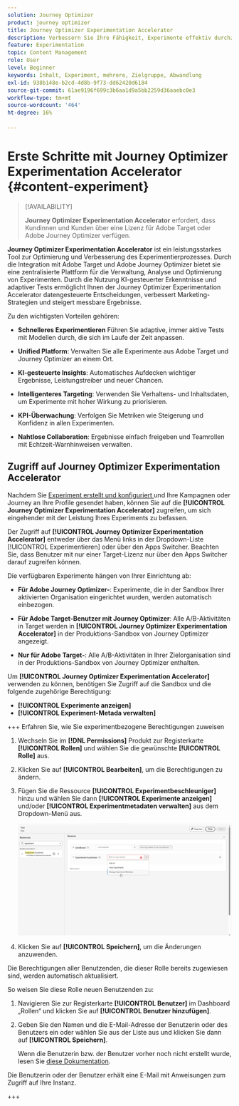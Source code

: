 ```yaml
---
solution: Journey Optimizer
product: journey optimizer
title: Journey Optimizer Experimentation Accelerator
description: Verbessern Sie Ihre Fähigkeit, Experimente effektiv durchzuführen und Erkenntnisse zu gewinnen
feature: Experimentation
topic: Content Management
role: User
level: Beginner
keywords: Inhalt, Experiment, mehrere, Zielgruppe, Abwandlung
exl-id: 938b148e-b2cd-4d8b-9f73-dd62420d6184
source-git-commit: 61ae9196f699c3b6aa1d9a5bb2259d36aaebc0e3
workflow-type: tm+mt
source-wordcount: '464'
ht-degree: 16%

---
```


# Erste Schritte mit Journey Optimizer Experimentation Accelerator {#content-experiment}

>[!AVAILABILITY]
>
>**Journey Optimizer Experimentation Accelerator** erfordert, dass Kundinnen und Kunden über eine Lizenz für Adobe Target oder Adobe Journey Optimizer verfügen.

**Journey Optimizer Experimentation Accelerator** ist ein leistungsstarkes Tool zur Optimierung und Verbesserung des Experimentierprozesses. Durch die Integration mit Adobe Target und Adobe Journey Optimizer bietet sie eine zentralisierte Plattform für die Verwaltung, Analyse und Optimierung von Experimenten. Durch die Nutzung KI-gesteuerter Erkenntnisse und adaptiver Tests ermöglicht Ihnen der Journey Optimizer Experimentation Accelerator datengesteuerte Entscheidungen, verbessert Marketing-Strategien und steigert messbare Ergebnisse.

Zu den wichtigsten Vorteilen gehören:

* **Schnelleres Experimentieren** Führen Sie adaptive, immer aktive Tests mit Modellen durch, die sich im Laufe der Zeit anpassen.

* **Unified Platform**: Verwalten Sie alle Experimente aus Adobe Target und Journey Optimizer an einem Ort.

* **KI-gesteuerte Insights**: Automatisches Aufdecken wichtiger Ergebnisse, Leistungstreiber und neuer Chancen.

* **Intelligenteres Targeting**: Verwenden Sie Verhaltens- und Inhaltsdaten, um Experimente mit hoher Wirkung zu priorisieren.

* **KPI-Überwachung**: Verfolgen Sie Metriken wie Steigerung und Konfidenz in allen Experimenten.

* **Nahtlose Collaboration**: Ergebnisse einfach freigeben und Teamrollen mit Echtzeit-Warnhinweisen verwalten.

## Zugriff auf Journey Optimizer Experimentation Accelerator

Nachdem Sie [Experiment erstellt und konfiguriert ](content-experiment.md) und Ihre Kampagnen oder Journey an Ihre Profile gesendet haben, können Sie auf die **[!UICONTROL Journey Optimizer Experimentation Accelerator]** zugreifen, um sich eingehender mit der Leistung Ihres Experiments zu befassen.

Der Zugriff auf **[!UICONTROL Journey Optimizer Experimentation Accelerator]** entweder über das Menü links in der Dropdown-Liste [!UICONTROL Experimentieren] oder über den Apps Switcher. Beachten Sie, dass Benutzer mit nur einer Target-Lizenz nur über den Apps Switcher darauf zugreifen können.

Die verfügbaren Experimente hängen von Ihrer Einrichtung ab:

* **Für Adobe Journey Optimizer-**: Experimente, die in der Sandbox Ihrer aktivierten Organisation eingerichtet wurden, werden automatisch einbezogen.

* **Für Adobe Target-Benutzer mit Journey Optimizer**: Alle A/B-Aktivitäten in Target werden in **[!UICONTROL Journey Optimizer Experimentation Accelerator]** in der Produktions-Sandbox von Journey Optimizer angezeigt.

* **Nur für Adobe Target-**: Alle A/B-Aktivitäten in Ihrer Zielorganisation sind in der Produktions-Sandbox von Journey Optimizer enthalten.

Um **[!UICONTROL Journey Optimizer Experimentation Accelerator]** verwenden zu können, benötigen Sie Zugriff auf die Sandbox und die folgende zugehörige Berechtigung:

* **[!UICONTROL Experimente anzeigen]**
* **[!UICONTROL Experiment-Metada verwalten]**

+++ Erfahren Sie, wie Sie experimentbezogene Berechtigungen zuweisen

1. Wechseln Sie im **[!DNL Permissions]** Produkt zur Registerkarte **[!UICONTROL Rollen]** und wählen Sie die gewünschte **[!UICONTROL Rolle]** aus.

1. Klicken Sie auf **[!UICONTROL Bearbeiten]**, um die Berechtigungen zu ändern.

1. Fügen Sie die Ressource **[!UICONTROL Experimentbeschleuniger]** hinzu und wählen Sie dann **[!UICONTROL Experimente anzeigen]** und/oder **[!UICONTROL Experimentmetadaten verwalten]** aus dem Dropdown-Menü aus.

   ![](assets/permissions-experiment.png)

1. Klicken Sie auf **[!UICONTROL Speichern]**, um die Änderungen anzuwenden.

Die Berechtigungen aller Benutzenden, die dieser Rolle bereits zugewiesen sind, werden automatisch aktualisiert.

So weisen Sie diese Rolle neuen Benutzenden zu:

1. Navigieren Sie zur Registerkarte **[!UICONTROL Benutzer]** im Dashboard „Rollen“ und klicken Sie auf **[!UICONTROL Benutzer hinzufügen]**.

1. Geben Sie den Namen und die E-Mail-Adresse der Benutzerin oder des Benutzers ein oder wählen Sie aus der Liste aus und klicken Sie dann auf **[!UICONTROL Speichern]**.

   Wenn die Benutzerin bzw. der Benutzer vorher noch nicht erstellt wurde, lesen Sie [diese Dokumentation](https://experienceleague.adobe.com/de/docs/experience-platform/access-control/abac/permissions-ui/users).

Die Benutzerin oder der Benutzer erhält eine E-Mail mit Anweisungen zum Zugriff auf Ihre Instanz.

+++

<!--table style="table-layout:fixed"><tr style="border: 0;">
<td><img alt="Overview" href="experiment-accelerator-overview.md" src="assets/do-not-localize/experiments-2.jpeg">
<div align="center"><p><strong><a href="experiment-accelerator-overview.md">Overview</a></strong></p></div></td>
<td><img alt="Experiments" href="experiment-accelerator-monitor.md" src="assets/do-not-localize/experiment-overview.jpeg">
<div align="center"><p><strong><a href="experiment-accelerator-monitor.md">Experiments</a></strong></p></div></td>
<td><img alt="Metrics" href="experiment-accelerator-metrics.md" src="assets/do-not-localize/experiment-metrics.png">
<div align="center"><p><strong><a href="experiment-accelerator-metrics.md">Metrics</a></strong></p></div></td>
</tr></table-->
